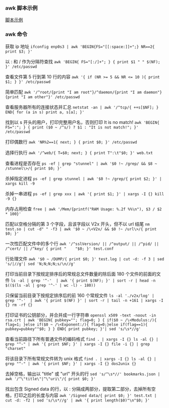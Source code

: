 
### awk 脚本示例

[脚本示例](T)

### awk 命令

获取 ip 地址
`ifconfig enp0s3 | awk 'BEGIN{FS="[[:space:]]+";} NR==2{ print $3; }'`

以 : 和 / 作为分隔符查找
`awk 'BEGIN{ FS="[:/]+"; } { print $1 " " $(NF); }' /etc/passwd`

查看文件第 5 行到第 10 行的内容
`awk '{ if (NR >= 5 && NR <= 10 ){ print $1; } }' /etc/passwd`

简单匹配
`awk '/^root/{print "I am root"}/^daemon/{print "I am daemon"}{print "I am other"}' /etc/passwd`

查看服务器所有的连接状态并汇总
`netstat -an | awk '/^tcp/{ ++s[$NF]; } END{ for (a in s) print a, s[a]; }'`
    
找到以 s 开头的用户，打印完整用户名，否则打印 It is no match!
`awk 'BEGIN{ FS=":"; } { print ($0 ~ /^s/) ? $1 : "It is not match!"; }' /etc/passwd`
    
打印偶数行
`awk 'NR%2==1{ next; } { print $0; }' /etc/passwd`

选择行执行
`awk '/^web/{ T=$0; next; } { print T":\t"$0; }' web.txt`

查看进程是否存在
`ps -ef | grep "stunnel" | awk '$0 !~ /grep/ && $8 ~ /stunnel\>/{ print $0; }'`

杀掉指定进程
`ps -ef | grep stunnel | awk '$0 !~ /grep/{ print $2; }' | xargs kill -9`
    
杀掉一串进程
`ps -ef | grep xxx | awk '{ print $1; }' | xargs -I {} kill -9 {}`

内存占用检查
`free | awk '/Mem/{printf("RAM Usage: %.2f %%\n"), $3 / $2 * 100}'`

匹配以空格分隔的第 3 个字段，且该字段以 V2x 开头，但不以 url 结尾
`nm test.so | cut -d" " -f3 | awk '$0 ~ /\<V2x/ && $0 !~ /url\>/{ print $0; }'`

一次性匹配文件中的多个行
`awk '/^sslVersion/ || /^output/ || /^pid/ || /^cert/ || /^key/ { print "    "$0; }' test.conf`

行处理文件
`awk '$0 ~ /DUMP/{ print $0; }' test.log | cut -d: -f 3 | sed 's/|//g'| sed 'N;N;N;N;s/\n//g'`

打印当前目录下按规定排序后的常规总文件数量的除后面 180 个文件的前面的文件
`ls -al | grep '^-'  | awk '{ print $(NF); }' | sort -r | head -n $(($(ls -al | grep '^-' | wc -l) - 180))`

只保留当前目录下按规定排序后的前 160 个常规文件
`ls -al './v2x/log' | grep '^-'  | awk '{ print $(NF) }' | sort -r | tail -n +161 | xargs -I {} rm -rf {}`

打印证书的公钥部分，并合并成一行字符串
`openssl x509 -text -noout -in rsa.crt | awk 'BEGIN{ pubkey=""; flag=0; } { if($0 ~ /\<Modulus:/){ flag=1; }else if($0 ~ /\<Exponent:/){ flag=0;}else if(flag==1){ pubkey=pubkey""$0; } } END{ print pubkey; }'| sed 's/\s*//g'`

查看当前路径下所有普通文件的编码格式
`find . | xargs -I {} ls -al {} | grep "^-" | awk '{ print $NF; }' | xargs -I {} file -i {} | grep "charset"`

将该目录下所有常规文件转为 unix 格式
`find . | xargs -I {} ls -al {} | grep "^-" | awk '{ print $NF; }' | xargs -I {} dos2unix {}`

去掉空格，输出以 "title" 或 "url" 开头的行
`sed 's/^\s*//' bookmarks.json | awk '/^\"title\"|^\"uri\"/{ print $0; }'`

找出包含 Signed data 的行，以 : 分隔成两部分，提取第二部分，去掉所有空格，打印之后的长度与内容
`awk '/Signed data/{ print $0; }' test.txt | cut -d: -f2 | sed 's/\s*//g' | awk '{ print length($0)"\n"$0; }'`
